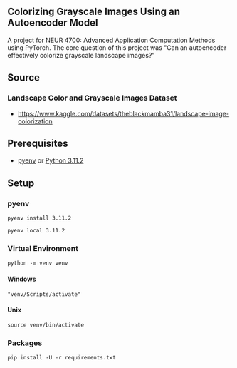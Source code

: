 ## Colorizing Grayscale Images Using an Autoencoder Model

A project for NEUR 4700: Advanced Application Computation Methods using PyTorch. The core question of this project was "Can an autoencoder effectively colorize grayscale landscape images?”


## Source

### Landscape Color and Grayscale Images Dataset
* https://www.kaggle.com/datasets/theblackmamba31/landscape-image-colorization


## Prerequisites

* [pyenv](https://github.com/pyenv/pyenv) or [Python 3.11.2](https://www.python.org/downloads/)


## Setup

### pyenv

```
pyenv install 3.11.2
```

```
pyenv local 3.11.2
```

### Virtual Environment

```
python -m venv venv
```

#### Windows

```
"venv/Scripts/activate"
```

#### Unix

```
source venv/bin/activate
```

### Packages

```
pip install -U -r requirements.txt
```
